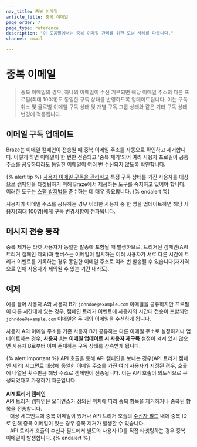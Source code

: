 ```yaml
---
nav_title: 중복 이메일
article_title: 중복 이메일
page_order: 7
page_type: reference
description: "이 도움말에서는 중복 이메일 관리를 위한 모범 사례를 다룹니다."
channel: email

---
```


# 중복 이메일

> 중복 이메일의 경우, 하나의 이메일이 수신 거부되면 해당 이메일 주소의 다른 프로필(최대 100개)도 동일한 구독 상태를 반영하도록 업데이트됩니다. 이는 구독 취소 및 글로벌 이메일 구독 상태 및 개별 구독 그룹 상태와 같은 기타 구독 상태 변경에 적용됩니다.

## 이메일 구독 업데이트

Braze는 이메일 캠페인이 전송될 때 중복 이메일 주소를 자동으로 확인하고 제거합니다. 이렇게 하면 이메일이 한 번만 전송되고 '중복 제거'되어 여러 사용자 프로필이 공통 주소를 공유하더라도 동일한 이메일이 여러 번 수신되지 않도록 확인합니다.

{% alert tip %}
[사용자 이메일 구독을 관리하고]({{site.baseurl}}/user_guide/message_building_by_channel/email/managing_user_subscriptions/#managing-user-subscriptions) 특정 구독 상태를 가진 사용자를 대상으로 캠페인을 타겟팅하기 위해 Braze에서 제공하는 도구를 숙지하고 있어야 합니다. 이러한 도구는 [스팸 방지법을]({{site.baseurl}}/help/best_practices/spam_regulations/#spam-regulations) 준수하는 데 매우 중요합니다.
{% endalert %}

사용자가 이메일 주소를 공유하는 경우 이러한 사용자 중 한 명을 업데이트하면 해당 사용자(최대 100명)에게 구독 변경사항이 전파됩니다.

## 메시지 전송 동작

중복 제거는 타겟 사용자가 동일한 발송에 포함될 때 발생하므로, 트리거된 캠페인(API 트리거 캠페인 제외)과 캔버스는 이메일이 일치하는 여러 사용자가 서로 다른 시간에 트리거 이벤트를 기록하는 경우 동일한 이메일 주소로 여러 번 발송될 수 있습니다(재자격으로 인해 사용자가 제외될 수 있는 기간 내라도).

## 예제

예를 들어 사용자 A와 사용자 B가 `johndoe@example.com` 이메일을 공유하지만 프로필이 다른 시간대에 있는 경우, 캠페인 트리거 이벤트에 사용자의 시간대 전송이 포함되면 `johndoe@example.com` 이메일은 두 개의 이메일을 수신하게 됩니다.

사용자 A의 이메일 주소를 기존 사용자 B가 공유하는 다른 이메일 주소로 설정하거나 업데이트하는 경우, **사용자** A는 **이메일 업데이트 시 사용자 재구독** 설정이 켜져 있지 않으면 사용자 B로부터 이미 존재하는 구독 상태를 상속받게 됩니다.

{% alert important %}
API 호출을 통해 API 캠페인을 보내는 경우(API 트리거 캠페인 제외) 세그먼트 대상에 동일한 이메일 주소를 가진 여러 사용자가 지정된 경우, 호출에 나열된 횟수만큼 해당 주소로 캠페인이 전송됩니다. 이는 API 호출이 의도적으로 구성되었다고 가정하기 때문입니다.
<br><br>
**API 트리거 캠페인**<br>
API 트리거 캠페인은 오디언스가 정의된 위치에 따라 중복 항목을 제거하거나 중복된 항목을 전송합니다. <br>\- 대상 세그먼트에 중복 이메일이 있거나 API 트리거 호출의 [수신자 필드]({{site.baseurl}}/api/endpoints/messaging/send_messages/post_send_triggered_campaigns/) 내에 중복 ID로 인해 중복 이메일이 있는 경우 중복 제거가 발생할 수 있습니다. <br>\- API 트리거 호출의 수신자 필드에서 별도의 사용자 ID를 직접 타겟팅하는 경우 중복 이메일이 발생합니다.
{% endalert %}
